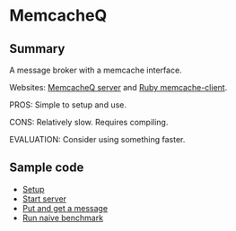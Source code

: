 MemcacheQ
=========

Summary
-------

A message broker with a memcache interface.

Websites: [MemcacheQ server](http://memcachedb.org/memcacheq/) and [Ruby memcache-client](http://github.com/fiveruns/memcache-client/tree/master).

PROS: Simple to setup and use.

CONS: Relatively slow. Requires compiling.

EVALUATION: Consider using something faster.

Sample code
-----------

* [Setup](setup.sh)
* [Start server](serve.sh)
* [Put and get a message](putget.rb)
* [Run naive benchmark](bench.rb)
